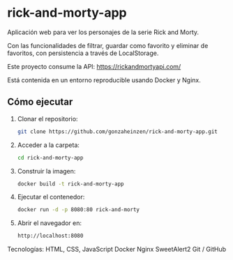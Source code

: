 # rick-and-morty-app
Aplicación web para ver los personajes de la serie Rick and Morty. 

Con las funcionalidades de filtrar, guardar como favorito y eliminar de favoritos, con persistencia a través de LocalStorage.

Este proyecto consume la API: https://rickandmortyapi.com/  

Está contenida en un entorno reproducible usando Docker y Nginx. 

## Cómo ejecutar

1. Clonar el repositorio:
   
   ```bash
   git clone https://github.com/gonzaheinzen/rick-and-morty-app.git
   
2. Acceder a la carpeta:
   
   ```bash
   cd rick-and-morty-app

3. Construir la imagen:
   
   ```bash
   docker build -t rick-and-morty-app

4. Ejecutar el contenedor:
   
   ```bash
   docker run -d -p 8080:80 rick-and-morty

5. Abrir el navegador en:
   
   ```bash
   http://localhost:8080

Tecnologías:
HTML, CSS, JavaScript
Docker
Nginx
SweetAlert2
Git / GitHub
